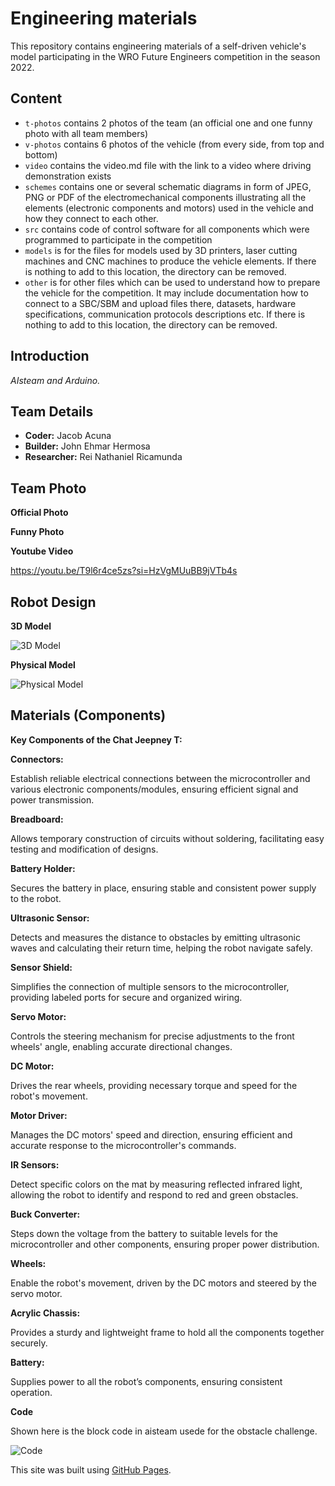 Engineering materials
====

This repository contains engineering materials of a self-driven vehicle's model participating in the WRO Future Engineers competition in the season 2022.

## Content

* `t-photos` contains 2 photos of the team (an official one and one funny photo with all team members)
* `v-photos` contains 6 photos of the vehicle (from every side, from top and bottom)
* `video` contains the video.md file with the link to a video where driving demonstration exists
* `schemes` contains one or several schematic diagrams in form of JPEG, PNG or PDF of the electromechanical components illustrating all the elements (electronic components and motors) used in the vehicle and how they connect to each other.
* `src` contains code of control software for all components which were programmed to participate in the competition
* `models` is for the files for models used by 3D printers, laser cutting machines and CNC machines to produce the vehicle elements. If there is nothing to add to this location, the directory can be removed.
* `other` is for other files which can be used to understand how to prepare the vehicle for the competition. It may include documentation how to connect to a SBC/SBM and upload files there, datasets, hardware specifications, communication protocols descriptions etc. If there is nothing to add to this location, the directory can be removed.

## Introduction

_AIsteam and Arduino._

## Team Details
- **Coder:** Jacob Acuna
- **Builder:** John Ehmar Hermosa
- **Researcher:** Rei Nathaniel Ricamunda

## Team Photo

**Official Photo**

**Funny Photo**

**Youtube Video**

https://youtu.be/T9l6r4ce5zs?si=HzVgMUuBB9jVTb4s

## Robot Design

**3D Model**

![3D Model](https://github.com/binksera/Chat-JeepneyT---WRO---Future-Engineers/blob/d812ea15e94702fd0156b1bdf8a4ae3c3b360e42/v-photos/3D%20Model.png)

**Physical Model**

![Physical Model](https://github.com/binksera/Chat-JeepneyT---WRO---Future-Engineers/blob/7cddefb7fb6671cce8aeb29278721eead191f83a/v-photos/Actual%20Model.png)


## Materials (Components)

**Key Components of the Chat Jeepney T:**   


**Connectors:**

Establish reliable electrical connections between the microcontroller and various electronic components/modules, ensuring efficient signal and power transmission.

**Breadboard:**

Allows temporary construction of circuits without soldering, facilitating easy testing and modification of designs.

**Battery Holder:**

Secures the battery in place, ensuring stable and consistent power supply to the robot.

**Ultrasonic Sensor:**

Detects and measures the distance to obstacles by emitting ultrasonic waves and calculating their return time, helping the robot navigate safely.

**Sensor Shield:**

Simplifies the connection of multiple sensors to the microcontroller, providing labeled ports for secure and organized wiring.

**Servo Motor:**

Controls the steering mechanism for precise adjustments to the front wheels' angle, enabling accurate directional changes.

**DC Motor:**

Drives the rear wheels, providing necessary torque and speed for the robot's movement.

**Motor Driver:**

Manages the DC motors' speed and direction, ensuring efficient and accurate response to the microcontroller's commands.

**IR Sensors:**

Detect specific colors on the mat by measuring reflected infrared light, allowing the robot to identify and respond to red and green obstacles.

**Buck Converter:**

Steps down the voltage from the battery to suitable levels for the microcontroller and other components, ensuring proper power distribution.

**Wheels:**

Enable the robot's movement, driven by the DC motors and steered by the servo motor.

**Acrylic Chassis:**

Provides a sturdy and lightweight frame to hold all the components together securely.

**Battery:**

Supplies power to all the robot’s components, ensuring consistent operation.

**Code**

Shown here is the block code in aisteam usede for the obstacle challenge.

![Code](https://github.com/binksera/Chat-JeepneyT---WRO---Future-Engineers/blob/f956d6f74c6b82b01c7a1fdbffdf4c1f306f5505/src/AI%20Steam%20Code.png)




This site was built using [GitHub Pages](https://pages.github.com/).
